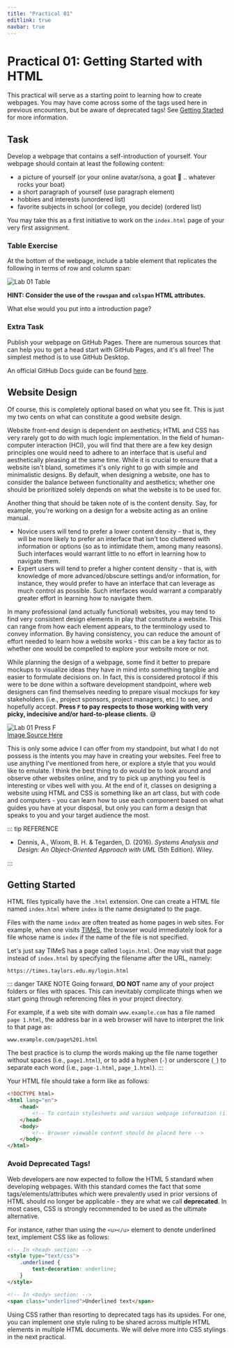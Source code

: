 ```yaml
---
title: "Practical 01"
editlink: true
navbar: true
---
```


# Practical 01: Getting Started with HTML

This practical will serve as a starting point to learning how to create webpages.
You may have come across some of the tags used here in previous encounters, but be aware of deprecated tags! See [Getting Started](#getting-started) for more information.

## Task

Develop a webpage that contains a self-introduction of yourself. Your webpage should contain at least the following content:

- a picture of yourself (or your online avatar/sona, a goat 🐐 .. whatever rocks your boat)
- a short paragraph of yourself (use paragraph element)
- hobbies and interests (unordered list)
- favorite subjects in school (or college, you decide) (ordered list)

You may take this as a first initiative to work on the `index.html` page of your very first assignment.

### Table Exercise

At the bottom of the webpage, include a table element that replicates the following in terms of row and column span:

![Lab 01 Table](./images/lab01_table.png)

**HINT: Consider the use of the `rowspan` and `colspan` HTML attributes.**

What else would you put into a introduction page?

### Extra Task

Publish your webpage on GitHub Pages.
There are numerous sources that can help you to get a head start with GitHub Pages, and it's all free!
The simplest method is to use GitHub Desktop.

An official GitHub Docs guide can be found [here](https://docs.github.com/en/desktop/installing-and-configuring-github-desktop/overview/getting-started-with-github-desktop).

<!-- ::: warning SUBMISSION
**Complete the given practical and submit it as your lecture attendance for Week 2.**
::: -->

## Website Design

Of course, this is completely optional based on what you see fit.
This is just my two cents on what can constitute a good website design.

Website front-end design is dependent on aesthetics; HTML and CSS has very rarely got to do with much logic implementation.
In the field of human-computer interaction (HCI), you will find that there are a few key design principles one would need to adhere to an interface that is useful and aesthetically pleasing at the same time.
While it is crucial to ensure that a website isn't bland, sometimes it's only right to go with simple and minimalistic designs.
By default, when designing a website, one has to consider the balance between functionality and aesthetics; whether one should be prioritized solely depends on what the website is to be used for.

Another thing that should be taken note of is the content density. Say, for example, you're working on a design for a website acting as an online manual.

- Novice users will tend to prefer a lower content density - that is, they will be more likely to prefer an interface that isn't too cluttered with information or options (so as to intimidate them, among many reasons).
  Such interfaces would warrant little to no effort in learning how to navigate them.
- Expert users will tend to prefer a higher content density - that is, with knowledge of more advanced/obscure settings and/or information, for instance, they would prefer to have an interface that can leverage as much control as possible.
  Such interfaces would warrant a comparably greater effort in learning how to navigate them.

In many professional (and actually functional) websites, you may tend to find very consistent design elements in play that constitute a website.
This can range from how each element appears, to the terminology used to convey information.
By having consistency, you can reduce the amount of effort needed to learn how a website works - this can be a key factor as to whether one would be compelled to explore your website more or not.

While planning the design of a webpage, some find it better to prepare mockups to visualize ideas they have in mind into something tangible and easier to formulate decisions on.
In fact, this is considered protocol if this were to be done within a software development standpoint, where web designers can find themselves needing to prepare visual mockups for key stakeholders (i.e., project sponsors, project managers, etc.) to see, and hopefully accept.
**Press `F` to pay respects to those working with very picky, indecisive and/or hard-to-please clients.** 😅

![Lab 01 Press F](./images/lab01_press_F.gif)<br>
[Image Source Here](https://twitter.com/CORSAIR/status/1509958894218461186)

This is only some advice I can offer from my standpoint, but what I do not possess is the intents you may have in creating your websites.
Feel free to use anything I've mentioned from here, or explore a style that you would like to emulate.
I think the best thing to do would be to look around and observe other websites online, and try to pick up anything you feel is interesting or vibes well with you.
At the end of it, classes on designing a website using HTML and CSS is something like an art class, but with code and computers - you can learn how to use each component based on what guides you have at your disposal, but only you can form a design that speaks to you and your target audience the most.

::: tip REFERENCE

- Dennis, A., Wixom, B. H. & Tegarden, D. (2016). _Systems Analysis and Design: An Object-Oriented Approach with UML_ (5th Edition). Wiley.

:::

## Getting Started

HTML files typically have the `.html` extension.
One can create a HTML file named `index.html` where `index` is the name designated to the page.

Files with the name `index` are often treated as home pages in web sites.
For example, when one visits [TIMeS](https://times.taylors.edu.my), the browser would immediately look for a file whose name is `index` if the name of the file is not specified.

Let's just say TIMeS has a page called `login.html`. One may visit that page instead of `index.html` by specifying the filename after the URL, namely:

    https://times.taylors.edu.my/login.html

::: danger TAKE NOTE
Going forward, **DO NOT** name any of your project folders or files with spaces.
This can inevitably complicate things when we start going through referencing files in your project directory.

For example, if a web site with domain `www.example.com` has a file named `page 1.html`, the address bar in a web browser will have to interpret the link to that page as:

    www.example.com/page%201.html

The best practice is to clump the words making up the file name together without spaces (i.e., `page1.html`), or to add a hyphen (`-`) or underscore (`_`) to separate each word (i.e., `page-1.html`, `page_1.html`).
:::

Your HTML file should take a form like as follows:

```html
<!DOCTYPE html>
<html lang="en">
	<head>
		<!-- To contain stylesheets and various webpage information (i.e., Tab Name) -->
	</head>
	<body>
		<!-- Browser viewable content should be placed here -->
	</body>
</html>
```

### Avoid Deprecated Tags!

Web developers are now expected to follow the HTML 5 standard when developing webpages.
With this standard comes the fact that some tags/elements/attributes which were prevalently used in prior versions of HTML should no longer be applicable - they are what we call **deprecated**.
In most cases, CSS is strongly recommended to be used as the ultimate alternative.

For instance, rather than using the `<u></u>` element to denote underlined text, implement CSS like as follows:

```html
<!-- In <head> section: -->
<style type="text/css">
	.underlined {
		text-decoration: underline;
	}
</style>

<!-- In <body> section: -->
<span class="underlined">Underlined text</span>
```

Using CSS rather than resorting to deprecated tags has its upsides.
For one, you can implement one style ruling to be shared across multiple HTML elements in multiple HTML documents.
We will delve more into CSS stylings in the next practical.
